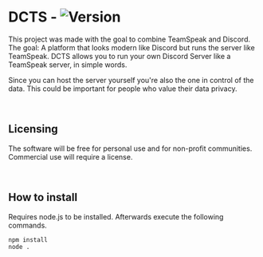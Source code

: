 # DCTS - ![Version](https://img.shields.io/static/v1?label=Version&message=v2.0.0%20Early%20Access&color=orange)
This project was made with the goal to combine TeamSpeak and Discord. The goal: A platform that looks modern like Discord but runs the server like TeamSpeak. DCTS allows you to run your own Discord Server like a TeamSpeak server, in simple words.

Since you can host the server yourself you're also the one in control of the data. This could be important for people who value their data privacy.

<br>

## Licensing
The software will be free for personal use and for non-profit communities. Commercial use will require a license. 

<br>

## How to install
Requires node.js to be installed. Afterwards execute the following commands.
```
npm install
node .
```